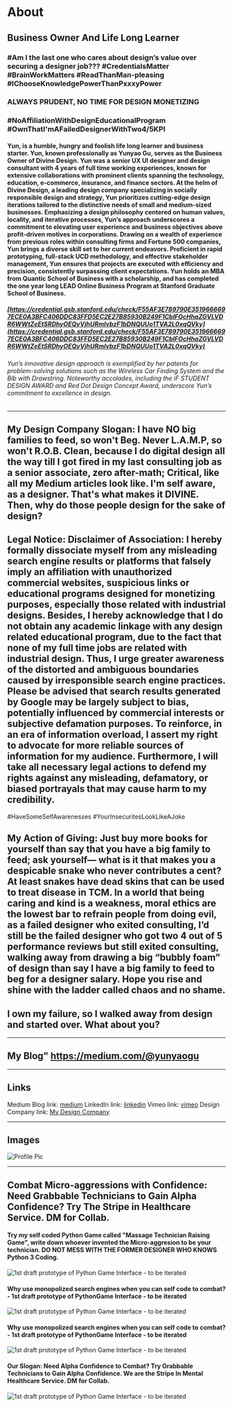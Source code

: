 # About
## Business Owner And Life Long Learner
### #Am I the last one who cares about design’s value over securing a designer job??? #CredentialsMatter #BrainWorkMatters #ReadThanMan-pleasing #IChooseKnowledgePowerThanPxxxyPower 
### ALWAYS PRUDENT, NO TIME FOR DESIGN MONETIZING
### #NoAffiliationWithDesignEducationalProgram #OwnThatI'mAFailedDesignerWithTwo4/5KPI
#### Yun, is a humble, hungry and foolish life long learner and business starter. Yun, known professionally as Yunyao Gu, serves as the Business Owner of Divine Design. Yun was a senior UX UI designer and design consultant with 4 years of full time working experiences, known for extensive collaborations with prominent clients spanning the technology, education, e-commerce, insurance, and finance sectors. At the helm of Divine Design, a leading design company specializing in socially responsible design and strategy, Yun prioritizes cutting-edge design iterations tailored to the distinctive needs of small and medium-sized businesses. Emphasizing a design philosophy centered on human values, locality, and iterative processes, Yun’s approach underscores a commitment to elevating user experience and business objectives above profit-driven motives in corporations. Drawing on a wealth of experience from previous roles within consulting firms and Fortune 500 companies, Yun brings a diverse skill set to her current endeavors. Proficient in rapid prototyping, full-stack UCD methodology, and effective stakeholder management, Yun ensures that projects are executed with efficiency and precision, consistently surpassing client expectations. Yun holds an MBA from Quantic School of Business with a scholarship, and has completed the one year long LEAD Online Business Program at Stanford Graduate School of Business.

##### [https://credential.gsb.stanford.edu/check/F55AF3E789790E3519666697ECE0A3BFC406DDC83FFD5EC2E27B85930B249F1CblFOcHhaZGVLVDR6WWtZeEtSRDhyOEQyVjhURmIvbzF1bDNQUUo1TVA2L0xqQVky](https://credential.gsb.stanford.edu/check/F55AF3E789790E3519666697ECE0A3BFC406DDC83FFD5EC2E27B85930B249F1CblFOcHhaZGVLVDR6WWtZeEtSRDhyOEQyVjhURmIvbzF1bDNQUUo1TVA2L0xqQVky)

###### Yun’s innovative design approach is exemplified by her patents for problem-solving solutions such as the Wireless Car Finding System and the Bib with Drawstring. Noteworthy accolades, including the iF STUDENT DESIGN AWARD and Red Dot Design Concept Award, underscore Yun’s commitment to excellence in design.


---

## My Design Company Slogan: I have NO big families to feed, so won't Beg. Never L.A.M.P, so won't R.O.B. Clean, because I do digital design all the way till I got fired in my last consulting job as a senior associate, zero after-math; Critical, like all my Medium articles look like. I'm self aware, as a designer. That's what makes it DIVINE. Then, why do those people design for the sake of design?

## Legal Notice: Disclaimer of Association: I hereby formally dissociate myself from any misleading search engine results or platforms that falsely imply an affiliation with unauthorized commercial websites, suspicious links or educational programs designed for monetizing purposes, especially those related with industrial designs. Besides, I hereby acknowledge that I do not obtain any academic linkage with any design related educational program, due to the fact that none of my full time jobs are related with industrial design. Thus, I urge greater awareness of the distorted and ambiguous boundaries caused by irresponsible search engine practices. Please be advised that search results generated by Google may be largely subject to bias, potentially influenced by commercial interests or subjective defamation purposes. To reinforce, in an era of information overload, I assert my right to advocate for more reliable sources of information for my audience. Furthermore, I will take all necessary legal actions to defend my rights against any misleading, defamatory, or biased portrayals that may cause harm to my credibility. 
#HaveSomeSelfAwarenesses #YourInsecuritesLookLikeAJoke

## My Action of Giving: Just buy more books for yourself than say that you have a big family to feed; ask yourself— what is it that makes you a despicable snake who never contributes a cent? At least snakes have dead skins that can be used to treat disease in TCM. In a world that being caring and kind is a weakness, moral ethics are the lowest bar to refrain people from doing evil, as a failed designer who exited consulting, I’d still be the failed designer who got two 4 out of 5 performance reviews but still exited consulting, walking away from drawing a big “bubbly foam” of design than say I have a big family to feed to beg for a designer salary. Hope you rise and shine with the ladder called chaos and no shame.
## I own my failure, so I walked away from design and started over. What about you?

___

## My Blog" https://medium.com/@yunyaogu

---

## Links

Medium Blog link: [medium](https://medium.com/@yunyaogu)
LinkedIn link: [linkedin](https://www.linkedin.com/in/yunyao-gu/)
Vimeo link: [vimeo](https://vimeo.com/user239071263)
Design Company link: [My Design Company](https://divinedesignagency.wordpress.com/)

---

## Images

![Profile Pic](https://miro.medium.com/v2/resize:fill:176:176/1*qH1jbnLk-9NKJCqDMB4ZLA.png)


---

##  Combat Micro-aggressions with Confidence: Need Grabbable Technicians to Gain Alpha Confidence? Try The Stripe in Healthcare Service. DM for Collab.
####  Try my self coded Python Game called "Massage Technician Raising Game", write down whoever invented the Micro-aggresion to be your technician. DO NOT MESS WITH THE FORMER DESIGNER WHO KNOWS Python 3 Coding.

![1st draft prototype of Python Game Interface - to be iterated](https://imgpx.com/en/0TEhraUmYiR7.webp)

####  Why use monopolized search engines when you can self code to combat? - 1st draft prototype of PythonGame Interface - to be iterated

![1st draft prototype of Python Game Interface - to be iterated](https://imgpx.com/en/bABCSE6zC0CY.webp)

####  Why use monopolized search engines when you can self code to combat? - 1st draft prototype of PythonGame Interface - to be iterated

![1st draft prototype of Python Game Interface - to be iterated](https://imgpx.com/en/PPI2sRqrjCW2.webp)

####  Our Slogan: Need Alpha Confidence to Combat? Try Grabbable Technicians to Gain Alpha Confidence. We are the Stripe In Mental Healthcare Service. DM for Collab.

![1st draft prototype of Python Game Interface - to be iterated](https://imgpx.com/en/5m6i8Fq63iI0.webp)

